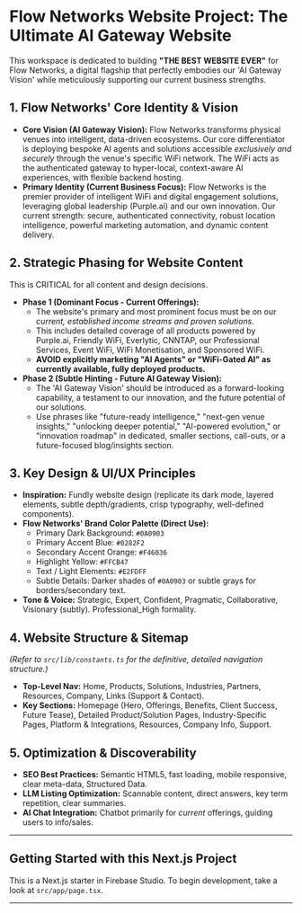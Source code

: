 # Flow Networks Website Project: The Ultimate AI Gateway Website

This workspace is dedicated to building **"THE BEST WEBSITE EVER"** for Flow Networks, a digital flagship that perfectly embodies our 'AI Gateway Vision' while meticulously supporting our current business strengths.

## 1. Flow Networks' Core Identity & Vision

*   **Core Vision (AI Gateway Vision):** Flow Networks transforms physical venues into intelligent, data-driven ecosystems. Our core differentiator is deploying bespoke AI agents and solutions accessible *exclusively and securely* through the venue's specific WiFi network. The WiFi acts as the authenticated gateway to hyper-local, context-aware AI experiences, with flexible backend hosting.
*   **Primary Identity (Current Business Focus):** Flow Networks is the premier provider of intelligent WiFi and digital engagement solutions, leveraging global leadership (Purple.ai) and our own innovation. Our current strength: secure, authenticated connectivity, robust location intelligence, powerful marketing automation, and dynamic content delivery.

## 2. Strategic Phasing for Website Content

This is CRITICAL for all content and design decisions.

*   **Phase 1 (Dominant Focus - Current Offerings):**
    *   The website's primary and most prominent focus must be on our *current, established income streams and proven solutions*.
    *   This includes detailed coverage of all products powered by Purple.ai, Friendly WiFi, Everlytic, CNNTAP, our Professional Services, Event WiFi, WiFi Monetisation, and Sponsored WiFi.
    *   **AVOID explicitly marketing "AI Agents" or "WiFi-Gated AI" as currently available, fully deployed products.**
*   **Phase 2 (Subtle Hinting - Future AI Gateway Vision):**
    *   The 'AI Gateway Vision' should be introduced as a forward-looking capability, a testament to our innovation, and the future potential of our solutions.
    *   Use phrases like "future-ready intelligence," "next-gen venue insights," "unlocking deeper potential," "AI-powered evolution," or "innovation roadmap" in dedicated, smaller sections, call-outs, or a future-focused blog/insights section.

## 3. Key Design & UI/UX Principles

*   **Inspiration:** Fundly website design (replicate its dark mode, layered elements, subtle depth/gradients, crisp typography, well-defined components).
*   **Flow Networks' Brand Color Palette (Direct Use):**
    *   Primary Dark Background: `#0A0903`
    *   Primary Accent Blue: `#0282F2`
    *   Secondary Accent Orange: `#F46036`
    *   Highlight Yellow: `#FFCB47`
    *   Text / Light Elements: `#E2FDFF`
    *   Subtle Details: Darker shades of `#0A0903` or subtle grays for borders/secondary text.
*   **Tone & Voice:** Strategic, Expert, Confident, Pragmatic, Collaborative, Visionary (subtly). Professional_High formality.

## 4. Website Structure & Sitemap

*(Refer to `src/lib/constants.ts` for the definitive, detailed navigation structure.)*
*   **Top-Level Nav:** Home, Products, Solutions, Industries, Partners, Resources, Company, Links (Support & Contact).
*   **Key Sections:** Homepage (Hero, Offerings, Benefits, Client Success, Future Tease), Detailed Product/Solution Pages, Industry-Specific Pages, Platform & Integrations, Resources, Company Info, Support.

## 5. Optimization & Discoverability

*   **SEO Best Practices:** Semantic HTML5, fast loading, mobile responsive, clear meta-data, Structured Data.
*   **LLM Listing Optimization:** Scannable content, direct answers, key term repetition, clear summaries.
*   **AI Chat Integration:** Chatbot primarily for *current* offerings, guiding users to info/sales.

---

## Getting Started with this Next.js Project

This is a Next.js starter in Firebase Studio. To begin development, take a look at `src/app/page.tsx`.

---